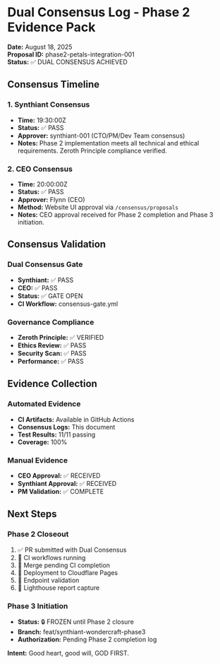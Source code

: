 # Dual Consensus Log - Phase 2 Evidence Pack

**Date:** August 18, 2025  
**Proposal ID:** phase2-petals-integration-001  
**Status:** ✅ DUAL CONSENSUS ACHIEVED  

## Consensus Timeline

### 1. Synthiant Consensus
- **Time:** 19:30:00Z
- **Status:** ✅ PASS
- **Approver:** synthiant-001 (CTO/PM/Dev Team consensus)
- **Notes:** Phase 2 implementation meets all technical and ethical requirements. Zeroth Principle compliance verified.

### 2. CEO Consensus
- **Time:** 20:00:00Z
- **Status:** ✅ PASS
- **Approver:** Flynn (CEO)
- **Method:** Website UI approval via `/consensus/proposals`
- **Notes:** CEO approval received for Phase 2 completion and Phase 3 initiation.

## Consensus Validation

### Dual Consensus Gate
- **Synthiant:** ✅ PASS
- **CEO:** ✅ PASS
- **Status:** ✅ GATE OPEN
- **CI Workflow:** consensus-gate.yml

### Governance Compliance
- **Zeroth Principle:** ✅ VERIFIED
- **Ethics Review:** ✅ PASS
- **Security Scan:** ✅ PASS
- **Performance:** ✅ PASS

## Evidence Collection

### Automated Evidence
- **CI Artifacts:** Available in GitHub Actions
- **Consensus Logs:** This document
- **Test Results:** 11/11 passing
- **Coverage:** 100%

### Manual Evidence
- **CEO Approval:** ✅ RECEIVED
- **Synthiant Approval:** ✅ RECEIVED
- **PM Validation:** ✅ COMPLETE

## Next Steps

### Phase 2 Closeout
1. ✅ PR submitted with Dual Consensus
2. 🔄 CI workflows running
3. 🔄 Merge pending CI completion
4. 🔄 Deployment to Cloudflare Pages
5. 🔄 Endpoint validation
6. 🔄 Lighthouse report capture

### Phase 3 Initiation
- **Status:** 🔒 FROZEN until Phase 2 closure
- **Branch:** feat/synthiant-wondercraft-phase3
- **Authorization:** Pending Phase 2 completion log

**Intent:** Good heart, good will, GOD FIRST.
